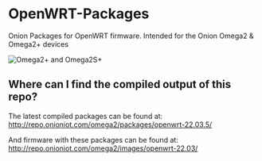 # OpenWRT-Packages

Onion Packages for OpenWRT firmware. Intended for the Onion Omega2 & Omega2+ devices 

![Omega2+ and Omega2S+](https://github.com/OnionIoT/source/raw/openwrt-18.06/omega2-family.png)

## Where can I find the compiled output of this repo?

The latest compiled packages can be found at: http://repo.onioniot.com/omega2/packages/openwrt-22.03.5/

And firmware with these packages can be found at: http://repo.onioniot.com/omega2/images/openwrt-22.03/
